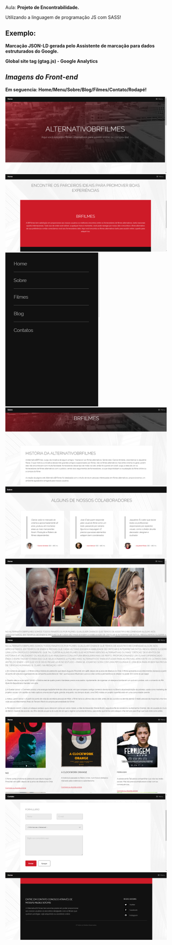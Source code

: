 Aula: 
<b>Projeto de Encontrabilidade. </b>



Utilizando a linguagem de programação JS com SASS!
<b><h2>Exemplo:</h2><b> 
  
 Marcação JSON-LD gerada pelo Assistente de marcação para dados estruturados do Google. 
  
 Global site tag (gtag.js) - Google Analytics 

<b><h2><i>Imagens do Front-end</i></h2><b> 
Em seguencia:  Home/Menu/Sobre/Blog/Filmes/Contato/Rodapé!

![Home1](https://github.com/lancalasans/AtividadeFilmes/blob/master/home1.png)
![Home2](https://github.com/lancalasans/AtividadeFilmes/blob/master/home2.png)	
![Menu](https://github.com/lancalasans/AtividadeFilmes/blob/master/menu.png)
![Sobre1](https://github.com/lancalasans/AtividadeFilmes/blob/master/sobre1.png)
![Sobre2](https://github.com/lancalasans/AtividadeFilmes/blob/master/sobre2.png)
![Blog1](https://github.com/lancalasans/AtividadeFilmes/blob/master/blog1.png)
![Blog2](https://github.com/lancalasans/AtividadeFilmes/blob/master/blog2.png)
![Filmes](https://github.com/lancalasans/AtividadeFilmes/blob/master/filmes.png)
![Contato](https://github.com/lancalasans/AtividadeFilmes/blob/master/contato.png)
![Rodape](https://github.com/lancalasans/AtividadeFilmes/blob/master/rodape.png)
